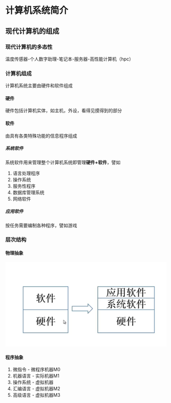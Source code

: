 # 计算机系统简介

## 现代计算机的组成

### 现代计算机的多态性

温度传感器-个人数字助理-笔记本-服务器-高性能计算机（hpc）

### 计算机组成

计算机系统主要由硬件和软件组成

#### 硬件

硬件包括计算机实体，如主机，外设，看得见摸得到的部分

#### 软件

由具有各类特殊功能的信息程序组成

##### 系统软件

系统软件用来管理整个计算机系统即管理**硬件+软件**，譬如

1. 语言处理程序
2. 操作系统
3. 服务性程序
4. 数据库管理系统
5. 网络软件

##### 应用软件

按任务需要编制各种程序，譬如游戏

### 层次结构

#### 物理抽象

![image-20220426092921596](../../.vuepress/public/image-20220426092921596.png)

#### 程序抽象

1. 微指令 - 微程序机器M0
2. 机器语言 - 实际机器M1
3. 操作系统 - 虚拟机器
4. 汇编语言 - 虚拟机器M2
5. 高级语言 - 虚拟机器M3



